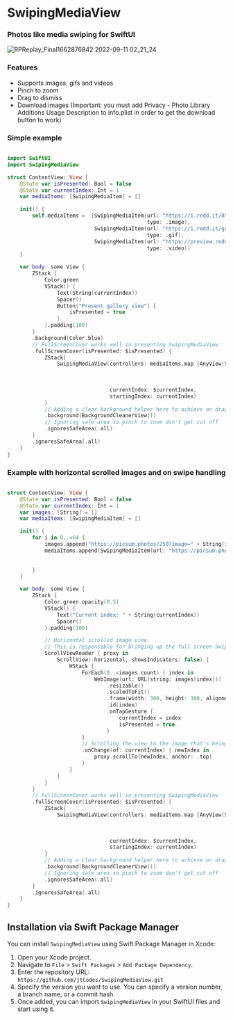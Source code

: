 # SwipingMediaView

### Photos like media swiping for SwiftUI

![RPReplay_Final1662876842 2022-09-11 02_21_24](https://user-images.githubusercontent.com/23707104/189515150-98464eb3-def0-4214-beea-ed9105a13a20.gif)

### Features
- Supports images, gifs and videos
- Pinch to zoom
- Drag to dismiss
- Download images (Important: you must add Privacy - Photo Library Additions Usage Description to info.plist in order to get the download button to work)

### Simple example
```Swift

import SwiftUI
import SwipingMediaView

struct ContentView: View {
    @State var isPresented: Bool = false
    @State var currentIndex: Int = 1
    var mediaItems: [SwipingMediaItem] = []

    init() {
        self.mediaItems =  [SwipingMediaItem(url: "https://i.redd.it/8t6vk567khm91.jpg",
                                             type: .image),
                            SwipingMediaItem(url: "https://i.redd.it/gczavw14bfm91.gif",
                                             type: .gif),
                            SwipingMediaItem(url: "https://preview.redd.it/g232r4ymm4l91.gif?format=mp4&s=91cc39ae920fb57e3273aca59f4e273d974e1253",
                                             type: .video)]
    }

    var body: some View {
        ZStack {
            Color.green
            VStack() {
                Text(String(currentIndex))
                Spacer()
                Button("Present gallery view") {
                    isPresented = true
                }
            }.padding(100)
        }
        .background(Color.blue)
        // FullScreenCover works well in presenting SwipingMediaView
        .fullScreenCover(isPresented: $isPresented) {
            ZStack{
                SwipingMediaView(controllers: mediaItems.map {AnyView(SwipingMediaItemView(mediaItem: $0,
                                                                                           isPresented: $isPresented,
                                                                                           shouldShowDownloadButton: true
                                                                                          ))},
                                 currentIndex: $currentIndex,
                                 startingIndex: currentIndex)
            }
            // Adding a clear background helper here to achieve on drag fading background effect
            .background(BackgroundCleanerView())
            // Ignoring safe area so pinch to zoom don't get cut off
            .ignoresSafeArea(.all)
        }
        .ignoresSafeArea(.all)
    }
}
```
### Example with horizontal scrolled images and on swipe handling
```Swift

struct ContentView: View {
    @State var isPresented: Bool = false
    @State var currentIndex: Int = 1
    var images: [String] = []
    var mediaItems: [SwipingMediaItem] = []

    init() {
        for i in 0..<64 {
            images.append("https://picsum.photos/250?image=" + String(i))
            mediaItems.append(SwipingMediaItem(url: "https://picsum.photos/250?image=" + String(i),
                                                                                        type: .image,
                                                                                        title: "Image " + String(i)))
        }
    }

    var body: some View {
        ZStack {
            Color.green.opacity(0.5)
            VStack() {
                Text("Current index: " + String(currentIndex))
                Spacer()
            }.padding(100)

            // Horizontal scrolled image view.
            // This is responsible for bringing up the full screen SwipingMediaView.
            ScrollViewReader { proxy in
                ScrollView(.horizontal, showsIndicators: false) {
                    HStack {
                        ForEach(0..<images.count) { index in
                            WebImage(url: URL(string: images[index]))
                                .resizable()
                                .scaledToFit()
                                .frame(width: 300, height: 300, alignment: .center)
                                .id(index)
                                .onTapGesture {
                                    currentIndex = index
                                    isPresented = true
                                }
                        }
                        // Scrolling the view to the image that's being shown on SwipingMediaView
                        .onChange(of: currentIndex) { newIndex in
                            proxy.scrollTo(newIndex, anchor: .top)
                        }
                    }
                }
            }
        }
        // FullScreenCover works well in presenting SwipingMediaView
        .fullScreenCover(isPresented: $isPresented) {
            ZStack{
                SwipingMediaView(controllers: mediaItems.map {AnyView(SwipingMediaItemView(mediaItem: $0,
                                                                                           isPresented: $isPresented,
                                                                                           shouldShowDownloadButton: true
                                                                                          ))},
                                 currentIndex: $currentIndex,
                                 startingIndex: currentIndex)
            }
            // Adding a clear background helper here to achieve on drag fading background effect
            .background(BackgroundCleanerView())
            // Ignoring safe area so pinch to zoom don't get cut off
            .ignoresSafeArea(.all)
        }
        .ignoresSafeArea(.all)
    }
}
```

## Installation via Swift Package Manager

You can install `SwipingMediaView` using Swift Package Manager in Xcode:

1. Open your Xcode project.
2. Navigate to `File` > `Swift Packages` > `Add Package Dependency`.
3. Enter the repository URL: `https://github.com/jtCodes/SwipingMediaView.git`
4. Specify the version you want to use. You can specify a version number, a branch name, or a commit hash.
5. Once added, you can import `SwipingMediaView` in your SwiftUI files and start using it.
